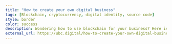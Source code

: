 ```yaml
---
title: "How to create your own digital business"
tags: [Blockchain, cryptocurrency, digital identity, source code]
style: border
color: success
description: Wondering how to use blockchain for your business? Here is a simplistic showcase applying the features of blockchain and cryptocurrency in business processes.
external_url: https://ubc.digital/how-to-create-your-own-digital-business/
---
```

